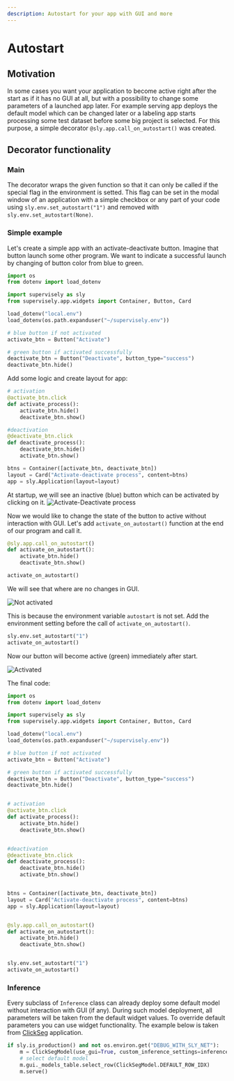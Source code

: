 ```yaml
---
description: Autostart for your app with GUI and more
---
```


# Autostart

## Motivation

In some cases you want your application to become active right after the start as if it has no GUI at all, but with a possibility to change some parameters of a launched app later. For example serving app deploys the default model which can be changed later or a labeling app starts processing some test dataset before some big project is selected. For this purpose, a simple decorator `@sly.app.call_on_autostart()` was created.

## Decorator functionality

### Main

The decorator wraps the given function so that it can only be called if the special flag in the environment is setted. This flag can be set in the modal window of an application with a simple checkbox or any part of your code using `sly.env.set_autostart("1")` and removed with `sly.env.set_autostart(None)`.

<!-- TODO: add screen with modal window -->

### Simple example

Let's create a simple app with an activate-deactivate button. Imagine that button launch some other program. We want to indicate a successful launch by changing of button color from blue to green.

```python
import os
from dotenv import load_dotenv

import supervisely as sly
from supervisely.app.widgets import Container, Button, Card

load_dotenv("local.env")
load_dotenv(os.path.expanduser("~/supervisely.env"))

# blue button if not activated
activate_btn = Button("Activate")

# green button if activated successfully
deactivate_btn = Button("Deactivate", button_type="success")
deactivate_btn.hide()
```

Add some logic and create layout for app:

```python
# activation
@activate_btn.click
def activate_process():
    activate_btn.hide()
    deactivate_btn.show()

#deactivation
@deactivate_btn.click
def deactivate_process():
    deactivate_btn.hide()
    activate_btn.show()

btns = Container([activate_btn, deactivate_btn])
layout = Card("Activate-deactivate process", content=btns)
app = sly.Application(layout=layout)
```

At startup, we will see an inactive (blue) button which can be activated by clicking on it.
![Activate-Deactivate process](https://github.com/supervisely/developer-portal/assets/87002239/b106582c-9224-4643-9697-9a4c5b283c75)

Now we would like to change the state of the button to active without interaction with GUI. Let's add `activate_on_autostart()` function at the end of our program and call it. 

```python
@sly.app.call_on_autostart()
def activate_on_autostart():
    activate_btn.hide()
    deactivate_btn.show()

activate_on_autostart()
```

We will see that where are no changes in GUI.

![Not activated](https://github.com/supervisely/developer-portal/assets/87002239/75e06b6f-1602-4f37-bb08-51926aceefe7)

This is because the environment variable `autostart` is not set. Add the environment setting before the call of `activate_on_autostart()`.

```python
sly.env.set_autostart("1")
activate_on_autostart()
```

Now our button will become active (green) immediately after start.

![Activated](https://github.com/supervisely/developer-portal/assets/87002239/7e0173e5-04de-4b0a-8dfe-d64eeffa2bc5)

The final code:

```python
import os
from dotenv import load_dotenv

import supervisely as sly
from supervisely.app.widgets import Container, Button, Card

load_dotenv("local.env")
load_dotenv(os.path.expanduser("~/supervisely.env"))

# blue button if not activated
activate_btn = Button("Activate")

# green button if activated successfully
deactivate_btn = Button("Deactivate", button_type="success")
deactivate_btn.hide()


# activation
@activate_btn.click
def activate_process():
    activate_btn.hide()
    deactivate_btn.show()


#deactivation
@deactivate_btn.click
def deactivate_process():
    deactivate_btn.hide()
    activate_btn.show()


btns = Container([activate_btn, deactivate_btn])
layout = Card("Activate-deactivate process", content=btns)
app = sly.Application(layout=layout)


@sly.app.call_on_autostart()
def activate_on_autostart():
    activate_btn.hide()
    deactivate_btn.show()


sly.env.set_autostart("1")
activate_on_autostart()
```


### Inference
Every subclass of `Inference` class can already deploy some default model without interaction with GUI (if any). During such model deployment, all parameters will be taken from the default widget values. To override default parameters you can use widget functionality. The example below is taken from [ClickSeg](https://github.com/supervisely-ecosystem/serve-clickseg/blob/master/src/main.py#L159) application.

```python
if sly.is_production() and not os.environ.get("DEBUG_WITH_SLY_NET"):
    m = ClickSegModel(use_gui=True, custom_inference_settings=inference_settings_path)
    # select default model
    m.gui._models_table.select_row(ClickSegModel.DEFAULT_ROW_IDX)
    m.serve()
```